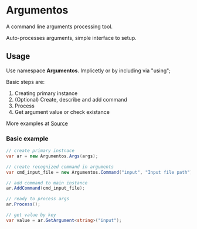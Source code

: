 # Argumentos
A command line arguments processing tool.

Auto-processes arguments, simple interface to setup.

## Usage
Use namespace **Argumentos**. Implicetly or by including via "using";

Basic steps are:
1) Creating primary instance
2) (Optional) Create, describe and add command
3) Process
4) Get argument value or check existance

More examples at [Source](https://github.com/vosiz/argumentos)

### Basic example
```csharp
// create primary instnace
var ar = new Argumentos.Args(args);

// create recognized command in arguments
var cmd_input_file = new Argumentos.Command("input", "Input file path");

// add command to main instance
ar.AddCommand(cmd_input_file);

// ready to process args
ar.Process();

// get value by key
var value = ar.GetArgument<string>("input");
```